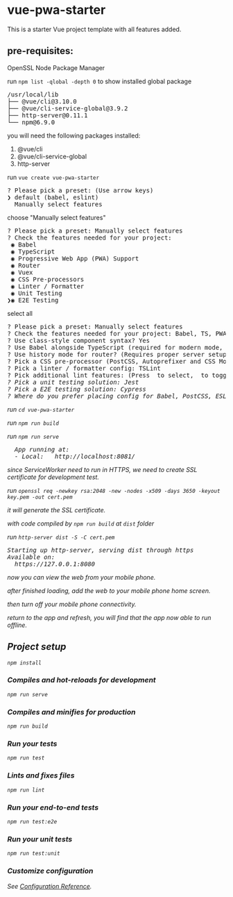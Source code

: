 # vue-pwa-starter
This is a starter Vue project template with all features added.

## pre-requisites:
OpenSSL
Node Package Manager

run `npm list -qlobal -depth 0` to show installed global package

<pre>
/usr/local/lib
├── @vue/cli@3.10.0
├── @vue/cli-service-global@3.9.2
├── http-server@0.11.1
└── npm@6.9.0
</pre>

you will need the following packages installed:
1. @vue/cli
2. @vue/cli-service-global
3. http-server

run `vue create vue-pwa-starter`

<pre>
? Please pick a preset: (Use arrow keys)
❯ default (babel, eslint) 
  Manually select features 
</pre>

choose "Manually select features"

<pre>
? Please pick a preset: Manually select features
? Check the features needed for your project: 
 ◉ Babel
 ◉ TypeScript
 ◉ Progressive Web App (PWA) Support
 ◉ Router
 ◉ Vuex
 ◉ CSS Pre-processors
 ◉ Linter / Formatter
 ◉ Unit Testing
❯◉ E2E Testing
</pre>

select all

<pre>
? Please pick a preset: Manually select features
? Check the features needed for your project: Babel, TS, PWA, Router, Vuex, CSS Pre-processors, Linter, Unit, E2E
? Use class-style component syntax? Yes
? Use Babel alongside TypeScript (required for modern mode, auto-detected polyfills, transpiling JSX)? Yes
? Use history mode for router? (Requires proper server setup for index fallback in production) Yes
? Pick a CSS pre-processor (PostCSS, Autoprefixer and CSS Modules are supported by default): Sass/SCSS (with dart-sass)
? Pick a linter / formatter config: TSLint
? Pick additional lint features: (Press <space> to select, <a> to toggle all, <i> to invert selection)Lint on save
? Pick a unit testing solution: Jest
? Pick a E2E testing solution: Cypress
? Where do you prefer placing config for Babel, PostCSS, ESLint, etc.? In package.json
</pre>

run `cd vue-pwa-starter`

run `npm run build`

run `npm run serve`

<pre>
  App running at:
  - Local:   http://localhost:8081/ 
</pre>

since ServiceWorker need to run in HTTPS, we need to create SSL certificate for development test.

run `openssl req -newkey rsa:2048 -new -nodes -x509 -days 3650 -keyout key.pem -out cert.pem`

it will generate the SSL certificate.

with code compiled by `npm run build` at `dist` folder

run `http-server dist -S -C cert.pem`

<pre>
Starting up http-server, serving dist through https
Available on:
  https://127.0.0.1:8080
</pre>

now you can view the web from your mobile phone.

after finished loading, add the web to your mobile phone home screen.

then turn off your mobile phone connectivity.

return to the app and refresh, you will find that the app now able to run offline.


## Project setup
```
npm install
```

### Compiles and hot-reloads for development
```
npm run serve
```

### Compiles and minifies for production
```
npm run build
```

### Run your tests
```
npm run test
```

### Lints and fixes files
```
npm run lint
```

### Run your end-to-end tests
```
npm run test:e2e
```

### Run your unit tests
```
npm run test:unit
```

### Customize configuration
See [Configuration Reference](https://cli.vuejs.org/config/).